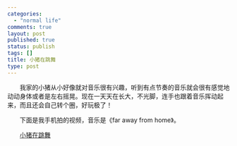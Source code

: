 ```yaml
--- 
categories: 
  - "normal life"
comments: true
layout: post
published: true
status: publish
tags: []
title: 小猪在跳舞
type: post
---
```

　　我家的小猪从小好像就对音乐很有兴趣，听到有点节奏的音乐就会很有感觉地动动身体或者是左右摇晃。现在一天天在长大，不光脚，连手也跟着音乐挥动起来，而且还会自己转个圈，好玩极了！

　　下面是我手机拍的视频，音乐是《far away from home》。

　　<a href="http://www.box.net/shared/enod0k1y3h">小猪在跳舞</a>
　　

